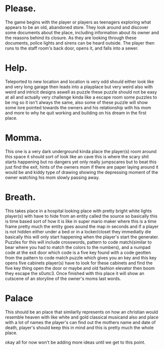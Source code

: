 # Please.
The game begins with the player or players as teenagers exploring what appears to be an old, abandoned store. They look around and discover some documents about the place, including information about its owner and the reasons behind its closure. As they are looking through these documents, police lights and sirens can be heard outside. The player then runs to the staff room's back door, opens it, and falls into a sewer.
# Help.
Teleported to new location and location is very odd should either look like and very long garage then leads into a playplace but very weird also with weird and
intricit designs aswell as puzzle these puzzle should not be easy at all and actually very challenge kinda like a escape room some puzzles to be rng so it isn't
always the same, also some of these puzzle will show some lore pointed towards the owners and his relationship with his mom and more to why he quit working and building
on his dream in the first place.
# Momma.
This one is a very dark underground kinda place the player(s) room around this space it should sort of look like an cave this is where the scary shit starts
happening but no dangers yet only really jumpscares but to beat this just find the exit, hints of the owners mom if there are paper laying around it would be
and kiddy type of drawing showing the depressing moment of the owner watching his mom slowly passing away.
# Breath.
This takes place in a hospital looking place with pretty bright white lights player(s) with have to hide from an entity called the source
so basically this is time based sort of how it is like in super mario maker where this is a time frame pretty much the entity goes aound the map in seconds and if a player is not hidden either under a bed or in a locker/closet they immediatly die basically this will only start happening when the player's start the generater. Puzzles for this will include crosswords, pattern to code match(similar to bear where you had to match the colors to the numbers), and a numpad code at the exit door which code is a five key found with a code geotten from the pattern to code match puzzle which gives you an key and this key opens five cabinets player(s) have to look for these cabinets and find the five key thing open the door or maybe and old fashion elevator then boom they escape the s0uπc3. Once finished with this place it will show an cutscene of an storyline of the owner's moms last words.
# Palace
This should be an place that similarlly represents on how an christian would resemble heaven with like white and gold classical musicand also and place with a lot of names the player's can find out the mothers name and date of death, player's should keep this in mind and this is pretty much the whole place.

okay all for now won't be adding more ideas until we get to this point.
